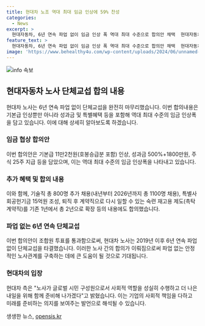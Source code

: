 ```yaml
---
title: 현대차 노조 역대 최대 임금 인상에 59% 찬성
categories:
  - News
excerpt: >
  현대자동차, 6년 연속 파업 없이 임금 인상 폭 역대 최대 수준으로 합의안 채택  현대자동차 노사가 6년 연속 파업 없이 단체교섭을 완전히 마무리했다. 이번 임금협상안은 기본급 11만2천원(호봉승급분 포함) 인상, 성과금 500%+1800만원, 주식 25주 지급 등을 담았다. 84.53%의 투표율 속 58.93%가 찬성하여 합의안이 채택되었고, 이로써 현대차 노사는 6년 연속 파업 없이 단체교섭을 완료했다. 특별사회공헌기금 조성, 촉탁계약직 확장 등의 합의도 이뤄졌으며, 이로 인해 노조는 올해 파업권을 확보하고 일정을 잡았으나, 잠정합의안 마련을 통해 파업 예정일을 취소했다.
feature_text: >
  현대자동차, 6년 연속 파업 없이 임금 인상 폭 역대 최대 수준으로 합의안 채택  현대자동차 노사가 6년 연속 파업 없이 단체교섭을 완전히 마무리했다. 이번 임금협상안은 기본급 11만2천원(호봉승급분 포함) 인상, 성과금 500%+1800만원, 주식 25주 지급 등을 담았다. 84.53%의 투표율 속 58.93%가 찬성하여 합의안이 채택되었고, 이로써 현대차 노사는 6년 연속 파업 없이 단체교섭을 완료했다. 특별사회공헌기금 조성, 촉탁계약직 확장 등의 합의도 이뤄졌으며, 이로 인해 노조는 올해 파업권을 확보하고 일정을 잡았으나, 잠정합의안 마련을 통해 파업 예정일을 취소했다.
image: 'https://www.behealthy4u.com/wp-content/uploads/2024/06/unnamed-file.png'
---
```


<p><img src="https://www.behealthy4u.com/wp-content/uploads/2024/06/unnamed-file.png" alt="info 속보" /></p>

<h2 data-ke-size="size26">현대자동차 노사 단체교섭 합의 내용</h2>

<p data-ke-size="size16">현대차 노사는 6년 연속 파업 없이 단체교섭을 완전히 마무리했습니다. 이번 합의내용은 기본급 인상뿐만 아니라 성과금 및 특별혜택 등을 포함해 역대 최대 수준의 임금 인상폭을 담고 있습니다. 이에 대해 상세히 알아보도록 하겠습니다.</p>

<h3><b>임금 협상 합의안</b></h3>

<p data-ke-size="size16">이번 합의안은 기본급 11만2천원(호봉승급분 포함) 인상, 성과금 500%+1800만원, 주식 25주 지급 등을 담았으며, 이는 역대 최대 수준의 임금 인상폭을 나타내고 있습니다.</p>

<h3><b>추가 혜택 및 합의 내용</b></h3>

<p data-ke-size="size16">이와 함께, 기술직 총 800명 추가 채용(내년부터 2026년까지 총 1100명 채용), 특별사회공헌기금 15억원 조성, 퇴직 후 계약직으로 다시 일할 수 있는 숙련 재고용 제도(촉탁계약직)를 기존 1년에서 총 2년으로 확장 등의 내용에도 합의했습니다.</p>

<h3><b>파업 없는 6년 연속 단체교섭</b></h3>

<p data-ke-size="size16">이번 합의안이 조합원 투표를 통과함으로써, 현대차 노사는 2019년 이후 6년 연속 파업 없이 단체교섭을 타결했습니다. 이러한 노사 간의 합의가 이뤄짐으로써 파업 없는 안정적인 노사관계를 구축하는 데에 큰 도움이 될 것으로 기대됩니다.</p>

<h3><b>현대차의 입장</b></h3>

<p data-ke-size="size16">현대차 측은 "노사가 글로벌 시민 구성원으로서 사회적 역할을 성실히 수행하고 더 나은 내일을 위해 함께 준비해 나가겠다"고 밝혔습니다. 이는 기업의 사회적 책임을 다하고 미래를 준비하는 의지를 보여주는 발언으로 해석될 수 있습니다.</p>
생생한 뉴스, <a href="https://opensis.kr" rel="dofollow">opensis.kr</a>


